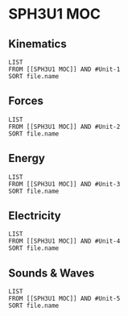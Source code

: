 # SPH3U1 MOC
## Kinematics
```dataview
LIST
FROM [[SPH3U1 MOC]] AND #Unit-1
SORT file.name
```
<!--ID: 1757893916114-->

## Forces
```dataview
LIST
FROM [[SPH3U1 MOC]] AND #Unit-2
SORT file.name
```
<!--ID: 1757893916117-->

## Energy
```dataview
LIST
FROM [[SPH3U1 MOC]] AND #Unit-3
SORT file.name
```
<!--ID: 1757893916122-->


## Electricity
```dataview
LIST
FROM [[SPH3U1 MOC]] AND #Unit-4
SORT file.name
```
<!--ID: 1757893916124-->


## Sounds & Waves
```dataview
LIST
FROM [[SPH3U1 MOC]] AND #Unit-5
SORT file.name
```
<!--ID: 1757893916128-->

